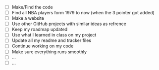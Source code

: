 - [ ] Make/Find the code
- [ ] Find all NBA players form 1979 to now (when the 3 pointer got added)
- [ ] Make a website
- [ ] Use other GitHub projects with similar ideas as refrence
- [ ] Keep my roadmap updated
- [ ] Use what I learned in class on my project
- [ ] Update all my readme and tracker files
- [ ] Continue working on my code
- [ ] Make sure everything runs smoothly
- [ ] ...
- [ ] ...
